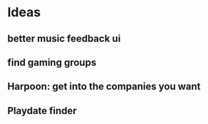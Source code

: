 # Ideas
## better music feedback ui
## find gaming groups
## Harpoon: get into the companies you want
## Playdate finder 

